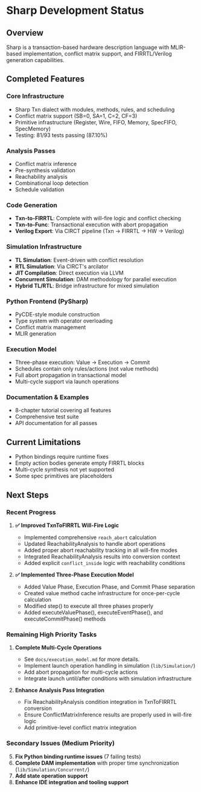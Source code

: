 # Sharp Development Status

## Overview
Sharp is a transaction-based hardware description language with MLIR-based implementation, conflict matrix support, and FIRRTL/Verilog generation capabilities.

## Completed Features

### Core Infrastructure
- Sharp Txn dialect with modules, methods, rules, and scheduling
- Conflict matrix support (SB=0, SA=1, C=2, CF=3)
- Primitive infrastructure (Register, Wire, FIFO, Memory, SpecFIFO, SpecMemory)
- Testing: 81/93 tests passing (87.10%)

### Analysis Passes
- Conflict matrix inference
- Pre-synthesis validation
- Reachability analysis  
- Combinational loop detection
- Schedule validation

### Code Generation
- **Txn-to-FIRRTL**: Complete with will-fire logic and conflict checking
- **Txn-to-Func**: Transactional execution with abort propagation
- **Verilog Export**: Via CIRCT pipeline (Txn → FIRRTL → HW → Verilog)

### Simulation Infrastructure
- **TL Simulation**: Event-driven with conflict resolution
- **RTL Simulation**: Via CIRCT's arcilator
- **JIT Compilation**: Direct execution via LLVM
- **Concurrent Simulation**: DAM methodology for parallel execution
- **Hybrid TL/RTL**: Bridge infrastructure for mixed simulation

### Python Frontend (PySharp)
- PyCDE-style module construction
- Type system with operator overloading  
- Conflict matrix management
- MLIR generation

### Execution Model
- Three-phase execution: Value → Execution → Commit
- Schedules contain only rules/actions (not value methods)
- Full abort propagation in transactional model
- Multi-cycle support via launch operations

### Documentation & Examples
- 8-chapter tutorial covering all features
- Comprehensive test suite
- API documentation for all passes

## Current Limitations
- Python bindings require runtime fixes
- Empty action bodies generate empty FIRRTL blocks
- Multi-cycle synthesis not yet supported
- Some spec primitives are placeholders

## Next Steps

### Recent Progress

1. **✅ Improved TxnToFIRRTL Will-Fire Logic** 
   - Implemented comprehensive `reach_abort` calculation
   - Updated ReachabilityAnalysis to handle abort operations
   - Added proper abort reachability tracking in all will-fire modes
   - Integrated ReachabilityAnalysis results into conversion context
   - Added explicit `conflict_inside` logic with reachability conditions

2. **✅ Implemented Three-Phase Execution Model**
   - Added Value Phase, Execution Phase, and Commit Phase separation
   - Created value method cache infrastructure for once-per-cycle calculation
   - Modified step() to execute all three phases properly
   - Added executeValuePhase(), executeEventPhase(), and executeCommitPhase() methods

### Remaining High Priority Tasks

1. **Complete Multi-Cycle Operations** 
   - See `docs/execution_model.md` for more details.
   - Implement launch operation handling in simulation (`lib/Simulation/`)
   - Add abort propagation for multi-cycle actions
   - Integrate launch until/after conditions with simulation infrastructure

2. **Enhance Analysis Pass Integration**
   - Fix ReachabilityAnalysis condition integration in TxnToFIRRTL conversion
   - Ensure ConflictMatrixInference results are properly used in will-fire logic
   - Add primitive-level conflict matrix integration

### Secondary Issues (Medium Priority)

5. **Fix Python binding runtime issues** (7 failing tests)
6. **Complete DAM implementation** with proper time synchronization (`lib/Simulation/Concurrent/`)
7. **Add state operation support**
8. **Enhance IDE integration and tooling support**